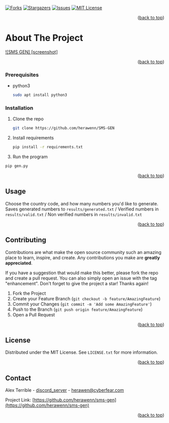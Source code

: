 <!-- PROJECT SHIELDS -->
[![Forks][forks-shield]][forks-url]
[![Stargazers][stars-shield]][stars-url]
[![Issues][issues-shield]][issues-url]
[![MIT License][license-shield]][license-url]

<p align="right">(<a href="#readme-top">back to top</a>)</p>

# About The Project

[![SMS GEN] [screenshot]](images/start.png)

<p align="right">(<a href="#readme-top">back to top</a>)</p>


### Prerequisites

* python3
  ```sh
  sudo apt install python3
  ```

### Installation

1. Clone the repo
   ```sh
   git clone https://github.com/herawenn/SMS-GEN
   ```
2. Install requirements
   ```sh
   pip install -r requirements.txt
   ```
3. Run the program
```sh
pip gen.py
```
<p align="right">(<a href="#readme-top">back to top</a>)</p>

<!-- USAGE EXAMPLES -->
## Usage

Choose the country code, and how many numbers you'd like to generate.
Saves generated numbers to `results/generated.txt` / Verified numbers in `results/valid.txt` / Non verified numbers in `results/invalid.txt`

<p align="right">(<a href="#readme-top">back to top</a>)</p>

<!-- CONTRIBUTING -->
## Contributing

Contributions are what make the open source community such an amazing place to learn, inspire, and create. Any contributions you make are **greatly appreciated**.

If you have a suggestion that would make this better, please fork the repo and create a pull request. You can also simply open an issue with the tag "enhancement".
Don't forget to give the project a star! Thanks again!

1. Fork the Project
2. Create your Feature Branch (`git checkout -b feature/AmazingFeature`)
3. Commit your Changes (`git commit -m 'Add some AmazingFeature'`)
4. Push to the Branch (`git push origin feature/AmazingFeature`)
5. Open a Pull Request

<p align="right">(<a href="#readme-top">back to top</a>)</p>


<!-- LICENSE -->
## License

Distributed under the MIT License. See `LICENSE.txt` for more information.

<p align="right">(<a href="#readme-top">back to top</a>)</p>


<!-- CONTACT -->
## Contact

Alex Terrible - [discord_server](https://discord.gg/portlords) - herawen@cyberfear.com

Project Link: [https://github.com/herawenn/sms-gen](https://github.com/herawenn/sms-gen)

<p align="right">(<a href="#readme-top">back to top</a>)</p>

[forks-shield]: https://img.shields.io/github/forks/github_username/repo_name.svg?style=for-the-badge
[forks-url]: https://github.com/github_username/repo_name/network/members
[stars-shield]: https://img.shields.io/github/stars/github_username/repo_name.svg?style=for-the-badge
[stars-url]: https://github.com/github_username/repo_name/stargazers
[issues-shield]: https://img.shields.io/github/issues/github_username/repo_name.svg?style=for-the-badge
[issues-url]: https://github.com/github_username/repo_name/issues
[license-shield]: https://img.shields.io/github/license/github_username/repo_name.svg?style=for-the-badge
[license-url]: https://github.com/github_username/repo_name/blob/master/LICENSE.txt
